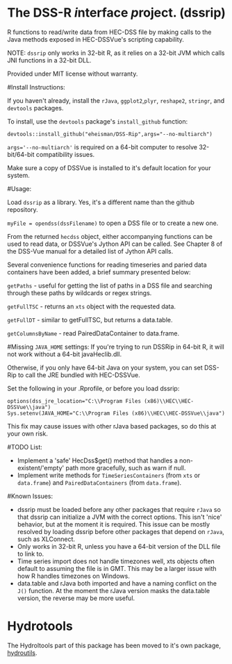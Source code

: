 The DSS-R *i*nterface *p*roject. (dssrip)
=========================================

R functions to read/write data from HEC-DSS file by making calls to the Java methods exposed in HEC-DSSVue's scripting capability.

NOTE: ```dssrip``` only works in 32-bit R, as it relies on a 32-bit JVM which calls JNI functions in a 32-bit DLL.

Provided under MIT license without warranty.

#Install Instructions:

If you haven't already, install the ```rJava```, ```ggplot2```,```plyr```, ```reshape2```, ```stringr```, and ```devtools``` packages.

To install, use the ```devtools``` package's ```install_github``` function:
```
devtools::install_github("eheisman/DSS-Rip",args="--no-multiarch")
```

```args='--no-multiarch'``` is required on a 64-bit computer to resolve 32-bit/64-bit compatibility issues.

Make sure a copy of DSSVue is installed to it's default location for your system.

#Usage:

Load ```dssrip``` as a library.  Yes, it's a different name than the github repository.

```myFile = opendss(dssFilename)``` to open a DSS file or to create a new one.  

From the returned ```hecdss``` object, either accompanying functions can be used to read data, or DSSVue's Jython API can be called.  See Chapter 8 of the DSS-Vue manual for a detailed list of Jython API calls.

Several convenience functions for reading timeseries and paried data containers have been added, a brief summary presented below:

```getPaths``` - useful for getting the list of paths in a DSS file and searching through these paths by wildcards or regex strings.

```getFullTSC``` - returns an ```xts``` object with the requested data.

```getFullDT``` - similar to getFullTSC, but returns a data.table.

```getColumnsByName``` - read PairedDataContainer to data.frame.

#Missing ```JAVA_HOME``` settings:
If you're trying to run DSSRip in 64-bit R, it will not work without a 64-bit javaHeclib.dll.

Otherwise, if you only have 64-bit Java on your system, you can set DSS-Rip to call the JRE bundled with HEC-DSSVue.

Set the following in your .Rprofile, or before you load dssrip:

```
options(dss_jre_location="C:\\Program Files (x86)\\HEC\\HEC-DSSVue\\java")
Sys.setenv(JAVA_HOME="C:\\Program Files (x86)\\HEC\\HEC-DSSVue\\java")
```
This fix may cause issues with other rJava based packages, so do this at your own risk.

#TODO List:
- Implement a 'safe' HecDss$get() method that handles a non-existent/'empty' path more gracefully, such as warn if null.
- Implement write methods for ```TimeSeriesContainers``` (from ```xts``` or ```data.frame```) and ```PairedDataContainers``` (from ```data.frame```).

#Known Issues:
- dssrip must be loaded before any other packages that require ```rJava``` so that dssrip can initialize a JVM with the correct options.  This isn't 'nice' behavior, but at the moment it is required.  This issue can be mostly resolved by loading dssrip before other packages that depend on ```rJava```, such as XLConnect.
- Only works in 32-bit R, unless you have a 64-bit version of the DLL file to link to.
- Time series import does not handle timezones well, xts objects often default to assuming the file is in GMT.  This may be a larger issue with how R handles timezones on Windows.
- data.table and rJava both imported and have a naming conflict on the ```J()``` function.  At the moment the rJava version masks the data.table version, the reverse may be more useful.

# Hydrotools
The Hydroltools part of this package has been moved to it's own package, [hydroutils](http://github.com/eheisman/hydroutils).

